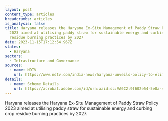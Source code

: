```yaml
---
layout: post
content_type: articles
breadcrumbs: articles
is_analysis: false
title: Haryana releases the Haryana Ex-Situ Management of Paddy Straw Policy
  2023 aimed at utilising paddy straw for sustainable energy and curbing crop
  residue burning practices by 2027
date: 2023-11-15T17:12:54.967Z
states:
  - Haryana
sectors:
  - Infrastructure and Governance
sources:
  - name: NDTV
    url: https://www.ndtv.com/india-news/haryana-unveils-policy-to-eliminate-crop-residue-curb-stubble-burning-4559227
details:
  - name: Scheme Details
    url: https://acrobat.adobe.com/id/urn:aaid:sc:VA6C2:9f602e54-5e0a-46b2-a8d0-15ed7d159065
---
```

Haryana releases the Haryana Ex-Situ Management of Paddy Straw Policy 2023 aimed at utilising paddy straw for sustainable energy and curbing crop residue burning practices by 2027.